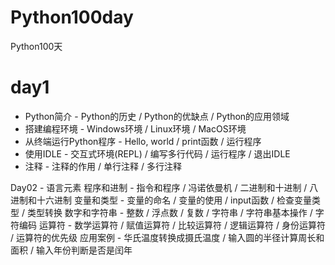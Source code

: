 # Python100day
Python100天

# day1
* Python简介 - Python的历史 / Python的优缺点 / Python的应用领域
* 搭建编程环境 - Windows环境 / Linux环境 / MacOS环境
* 从终端运行Python程序 - Hello, world / print函数 / 运行程序
* 使用IDLE - 交互式环境(REPL) / 编写多行代码 / 运行程序 / 退出IDLE
* 注释 - 注释的作用 / 单行注释 / 多行注释

Day02 - 语言元素
程序和进制 - 指令和程序 / 冯诺依曼机 / 二进制和十进制 / 八进制和十六进制
变量和类型 - 变量的命名 / 变量的使用 / input函数 / 检查变量类型 / 类型转换
数字和字符串 - 整数 / 浮点数 / 复数 / 字符串 / 字符串基本操作 / 字符编码
运算符 - 数学运算符 / 赋值运算符 / 比较运算符 / 逻辑运算符 / 身份运算符 / 运算符的优先级
应用案例 - 华氏温度转换成摄氏温度 / 输入圆的半径计算周长和面积 / 输入年份判断是否是闰年